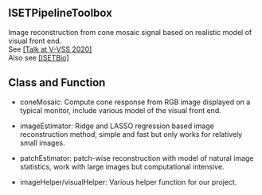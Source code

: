 ## ISETPipelineToolbox
Image reconstruction from cone mosaic signal based on realistic model of visual front end.  
See [[Talk at V-VSS 2020]](https://youtu.be/d5qI0FNCAv4)  
Also see [[ISETBio]](https://github.com/isetbio/isetbio)

## Class and Function
 * coneMosaic: Compute cone response from RGB image displayed on a typical monitor, include various model of the visual front end.   
 
 * imageEstimator: Ridge and LASSO regression based image reconstruction method, simple and fast but only works for relatively small images.  
 
 * patchEstimator: patch-wise reconstruction with model of natural image statistics, work with large images but computational intensive.    
 
 * imageHelper/visualHelper: Various helper function for our project.     
